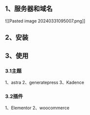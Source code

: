 ## 1、服务器和域名
![[Pasted image 20240331095007.png]]

## 2、安装


## 3、使用
### 3.1主题
1、astra
2、generatepress
3、Kadence



### 3.2插件

1、Elementor
2、woocommerce
